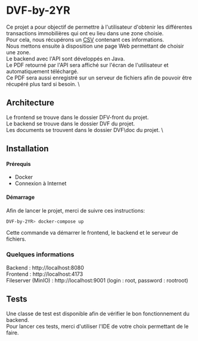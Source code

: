 # DVF-by-2YR

Ce projet a pour objectif de permettre à l'utilisateur d'obtenir les différentes transactions immobilières qui ont eu lieu dans une zone choisie. \
Pour cela, nous récupérons un [CSV](https://files.data.gouv.fr/geo-dvf/latest/csv/2023/) contenant ces informations. \
Nous mettons ensuite à disposition une page Web permettant de choisir une zone. \
Le backend avec l'API sont développés en Java. \
Le PDF retourné par l'API sera affiché sur l'écran de l'utilisateur et automatiquement téléchargé. \
Ce PDF sera aussi enregistré sur un serveur de fichiers afin de pouvoir être récupéré plus tard si besoin. \

## Architecture

Le frontend se trouve dans le dossier DFV-front du projet. \
Le backend se trouve dans le dossier DVF du projet. \
Les documents se trouvent dans le dossier DVF\doc du projet. \

## Installation

#### Prérequis
- Docker
- Connexion à Internet 

#### Démarrage
Afin de lancer le projet, merci de suivre ces instructions:
```bash
DVF-by-2YR> docker-compose up
```
Cette commande va démarrer le frontend, le backend et le serveur de fichiers.

### Quelques informations

Backend : http://localhost:8080 \
Frontend : http://localhost:4173 \
Fileserver (MinIO) : http://localhost:9001 (login : root, password : rootroot)

## Tests

Une classe de test est disponible afin de vérifier le bon fonctionnement du backend. \
Pour lancer ces tests, merci d'utiliser l'IDE de votre choix permettant de le faire.
